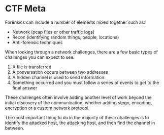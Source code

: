 # CTF Meta

Forensics can include a number of elements mixed together such as:

* Network \(pcap files or other traffic logs\)
* Recon \(identifying random things, people, locations\)
* Anti-forensic techniques

When looking through a network challenges, there are a few basic types of challenges you can expect to see.

1. A file is transferred
2. A conversation occurs between two addresses
3. A hidden channel is used to send information
4. Something occurred and you must follow a series of events to get to the final answer

These challenges often involve adding another level of work beyond the initial discovery of the communication, whether adding stego, encoding, encryption or a custom network protocol.

The most important thing to do in the majority of these challenges is to identify the attacked host, the attacking host, and then find the channel in between.

